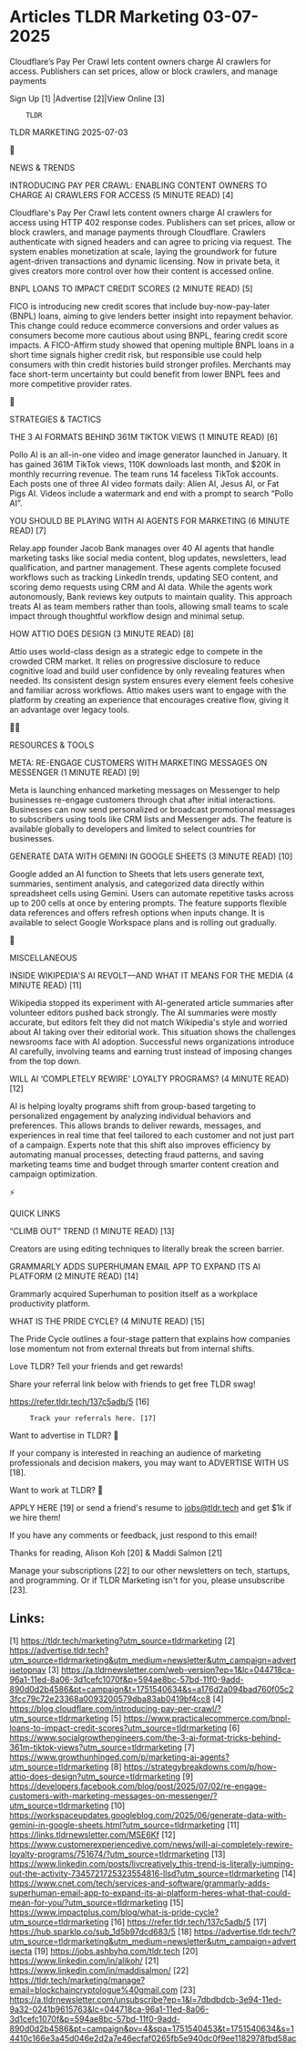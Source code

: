 # Articles TLDR Marketing 03-07-2025

Cloudflare’s Pay Per Crawl lets content owners charge AI crawlers
for access. Publishers can set prices, allow or block crawlers, and
manage
payments ‌ ‌ ‌ ‌ ‌ ‌ ‌ ‌ ‌ ‌ ‌ ‌ ‌ ‌ ‌ ‌ ‌ ‌ ‌ ‌ ‌ ‌ ‌ ‌ ‌ ‌  ‌ ‌ ‌ ‌ ‌ ‌ ‌ ‌ ‌ ‌ ‌ ‌ ‌ ‌ ‌ ‌ ‌ ‌ ‌ ‌ ‌ ‌ ‌ ‌ ‌ ‌ 


 Sign Up [1] |Advertise [2]|View Online [3] 

		TLDR 

TLDR MARKETING 2025-07-03

📱 

NEWS & TRENDS

 INTRODUCING PAY PER CRAWL: ENABLING CONTENT OWNERS TO CHARGE AI
CRAWLERS FOR ACCESS (5 MINUTE READ) [4] 

 Cloudflare's Pay Per Crawl lets content owners charge AI crawlers for
access using HTTP 402 response codes. Publishers can set prices, allow
or block crawlers, and manage payments through Cloudflare. Crawlers
authenticate with signed headers and can agree to pricing via request.
The system enables monetization at scale, laying the groundwork for
future agent-driven transactions and dynamic licensing. Now in private
beta, it gives creators more control over how their content is
accessed online. 

 BNPL LOANS TO IMPACT CREDIT SCORES (2 MINUTE READ) [5] 

 FICO is introducing new credit scores that include buy-now-pay-later
(BNPL) loans, aiming to give lenders better insight into repayment
behavior. This change could reduce ecommerce conversions and order
values as consumers become more cautious about using BNPL, fearing
credit score impacts. A FICO-Affirm study showed that opening multiple
BNPL loans in a short time signals higher credit risk, but responsible
use could help consumers with thin credit histories build stronger
profiles. Merchants may face short-term uncertainty but could benefit
from lower BNPL fees and more competitive provider rates. 

🚀 

STRATEGIES & TACTICS

 THE 3 AI FORMATS BEHIND 361M TIKTOK VIEWS (1 MINUTE READ) [6] 

 Pollo AI is an all-in-one video and image generator launched in
January. It has gained 361M TikTok views, 110K downloads last month,
and $20K in monthly recurring revenue. The team runs 14 faceless
TikTok accounts. Each posts one of three AI video formats daily: Alien
AI, Jesus AI, or Fat Pigs AI. Videos include a watermark and end with
a prompt to search “Pollo AI”. 

 YOU SHOULD BE PLAYING WITH AI AGENTS FOR MARKETING (6 MINUTE READ)
[7] 

 Relay.app founder Jacob Bank manages over 40 AI agents that handle
marketing tasks like social media content, blog updates, newsletters,
lead qualification, and partner management. These agents complete
focused workflows such as tracking LinkedIn trends, updating SEO
content, and scoring demo requests using CRM and AI data. While the
agents work autonomously, Bank reviews key outputs to maintain
quality. This approach treats AI as team members rather than tools,
allowing small teams to scale impact through thoughtful workflow
design and minimal setup. 

 HOW ATTIO DOES DESIGN (3 MINUTE READ) [8] 

 Attio uses world-class design as a strategic edge to compete in the
crowded CRM market. It relies on progressive disclosure to reduce
cognitive load and build user confidence by only revealing features
when needed. Its consistent design system ensures every element feels
cohesive and familiar across workflows. Attio makes users want to
engage with the platform by creating an experience that encourages
creative flow, giving it an advantage over legacy tools. 

🧑‍💻 

RESOURCES & TOOLS

 META: RE-ENGAGE CUSTOMERS WITH MARKETING MESSAGES ON MESSENGER (1
MINUTE READ) [9] 

 Meta is launching enhanced marketing messages on Messenger to help
businesses re-engage customers through chat after initial
interactions. Businesses can now send personalized or broadcast
promotional messages to subscribers using tools like CRM lists and
Messenger ads. The feature is available globally to developers and
limited to select countries for businesses. 

 GENERATE DATA WITH GEMINI IN GOOGLE SHEETS (3 MINUTE READ) [10] 

 Google added an AI function to Sheets that lets users generate text,
summaries, sentiment analysis, and categorized data directly within
spreadsheet cells using Gemini. Users can automate repetitive tasks
across up to 200 cells at once by entering prompts. The feature
supports flexible data references and offers refresh options when
inputs change. It is available to select Google Workspace plans and is
rolling out gradually. 

🎁 

MISCELLANEOUS

 INSIDE WIKIPEDIA'S AI REVOLT—AND WHAT IT MEANS FOR THE MEDIA (4
MINUTE READ) [11] 

 Wikipedia stopped its experiment with AI-generated article summaries
after volunteer editors pushed back strongly. The AI summaries were
mostly accurate, but editors felt they did not match Wikipedia's style
and worried about AI taking over their editorial work. This situation
shows the challenges newsrooms face with AI adoption. Successful news
organizations introduce AI carefully, involving teams and earning
trust instead of imposing changes from the top down. 

 WILL AI ‘COMPLETELY REWIRE' LOYALTY PROGRAMS? (4 MINUTE READ) [12] 

 AI is helping loyalty programs shift from group-based targeting to
personalized engagement by analyzing individual behaviors and
preferences. This allows brands to deliver rewards, messages, and
experiences in real time that feel tailored to each customer and not
just part of a campaign. Experts note that this shift also improves
efficiency by automating manual processes, detecting fraud patterns,
and saving marketing teams time and budget through smarter content
creation and campaign optimization. 

⚡ 

QUICK LINKS

 “CLIMB OUT” TREND (1 MINUTE READ) [13] 

 Creators are using editing techniques to literally break the screen
barrier. 

 GRAMMARLY ADDS SUPERHUMAN EMAIL APP TO EXPAND ITS AI PLATFORM (2
MINUTE READ) [14] 

 Grammarly acquired Superhuman to position itself as a workplace
productivity platform. 

 WHAT IS THE PRIDE CYCLE? (4 MINUTE READ) [15] 

 The Pride Cycle outlines a four-stage pattern that explains how
companies lose momentum not from external threats but from internal
shifts. 

Love TLDR? Tell your friends and get rewards!

 Share your referral link below with friends to get free TLDR swag! 

 https://refer.tldr.tech/137c5adb/5 [16] 

		 Track your referrals here. [17] 

Want to advertise in TLDR? 📰

 If your company is interested in reaching an audience of marketing
professionals and decision makers, you may want to ADVERTISE WITH US
[18]. 

Want to work at TLDR? 💼

 APPLY HERE [19] or send a friend's resume to jobs@tldr.tech and get
$1k if we hire them! 

 If you have any comments or feedback, just respond to this email! 

Thanks for reading, 
Alison Koh [20] & Maddi Salmon [21] 

 Manage your subscriptions [22] to our other newsletters on tech,
startups, and programming. Or if TLDR Marketing isn't for you, please
unsubscribe [23]. 

 

Links:
------
[1] https://tldr.tech/marketing?utm_source=tldrmarketing
[2] https://advertise.tldr.tech?utm_source=tldrmarketing&utm_medium=newsletter&utm_campaign=advertisetopnav
[3] https://a.tldrnewsletter.com/web-version?ep=1&lc=044718ca-96a1-11ed-8a06-3d1cefc1070f&p=594ae8bc-57bd-11f0-9add-890d0d2b4586&pt=campaign&t=1751540634&s=a176d2a094bad760f05c23fcc79c72e23368a0093200579dba83ab0419bf4cc8
[4] https://blog.cloudflare.com/introducing-pay-per-crawl/?utm_source=tldrmarketing
[5] https://www.practicalecommerce.com/bnpl-loans-to-impact-credit-scores?utm_source=tldrmarketing
[6] https://www.socialgrowthengineers.com/the-3-ai-format-tricks-behind-361m-tiktok-views?utm_source=tldrmarketing
[7] https://www.growthunhinged.com/p/marketing-ai-agents?utm_source=tldrmarketing
[8] https://strategybreakdowns.com/p/how-attio-does-design?utm_source=tldrmarketing
[9] https://developers.facebook.com/blog/post/2025/07/02/re-engage-customers-with-marketing-messages-on-messenger/?utm_source=tldrmarketing
[10] https://workspaceupdates.googleblog.com/2025/06/generate-data-with-gemini-in-google-sheets.html?utm_source=tldrmarketing
[11] https://links.tldrnewsletter.com/MSE6Kf
[12] https://www.customerexperiencedive.com/news/will-ai-completely-rewire-loyalty-programs/751674/?utm_source=tldrmarketing
[13] https://www.linkedin.com/posts/livcreatively_this-trend-is-literally-jumping-out-the-activity-7345721725323554816-llsd?utm_source=tldrmarketing
[14] https://www.cnet.com/tech/services-and-software/grammarly-adds-superhuman-email-app-to-expand-its-ai-platform-heres-what-that-could-mean-for-you/?utm_source=tldrmarketing
[15] https://www.impactplus.com/blog/what-is-pride-cycle?utm_source=tldrmarketing
[16] https://refer.tldr.tech/137c5adb/5
[17] https://hub.sparklp.co/sub_1d5b97dcd683/5
[18] https://advertise.tldr.tech/?utm_source=tldrmarketing&utm_medium=newsletter&utm_campaign=advertisecta
[19] https://jobs.ashbyhq.com/tldr.tech
[20] https://www.linkedin.com/in/alikoh/
[21] https://www.linkedin.com/in/maddisalmon/
[22] https://tldr.tech/marketing/manage?email=blockchaincryptologue%40gmail.com
[23] https://a.tldrnewsletter.com/unsubscribe?ep=1&l=7dbdbdcb-3e94-11ed-9a32-0241b9615763&lc=044718ca-96a1-11ed-8a06-3d1cefc1070f&p=594ae8bc-57bd-11f0-9add-890d0d2b4586&pt=campaign&pv=4&spa=1751540453&t=1751540634&s=14410c166e3a45d046e2d2a7e46ecfaf0265fb5e940dc0f9ee1182978fbd58ac